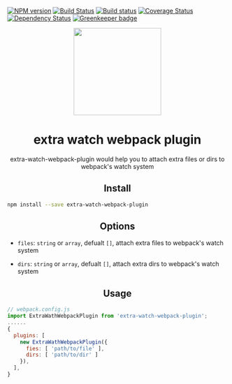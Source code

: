 
[![NPM version](https://img.shields.io/npm/v/extra-watch-webpack-plugin.svg?style=flat)](https://npmjs.org/package/extra-watch-webpack-plugin) [![Build Status](https://travis-ci.org/pigcan/extra-watch-webpack-plugin.svg?branch=master)](https://travis-ci.org/pigcan/extra-watch-webpack-plugin) [![Build status](https://ci.appveyor.com/api/projects/status/2wjjvxjdxb2p18iq/branch/master?svg=true)](https://ci.appveyor.com/project/pigcan/extra-watch-webpack-plugin/branch/master) [![Coverage Status](https://coveralls.io/repos/github/pigcan/extra-watch-webpack-plugin/badge.svg?branch=master)](https://coveralls.io/github/pigcan/extra-watch-webpack-plugin?branch=master) [![Dependency Status](https://david-dm.org/pigcan/extra-watch-webpack-plugin.svg)](https://david-dm.org/pigcan/extra-watch-webpack-plugin) [![Greenkeeper badge](https://badges.greenkeeper.io/pigcan/extra-watch-webpack-plugin.svg)](https://greenkeeper.io/)


<div align="center">
  <a href="https://github.com/webpack/webpack">
    <img width="200" height="200"
      src="https://webpack.js.org/assets/icon-square-big.svg">
  </a>
  <h1>extra watch webpack plugin</h1>
  <p>extra-watch-webpack-plugin would help you to attach extra files or dirs to webpack's watch system</p>
</div>


<h2 align="center">Install</h2>

```bash
npm install --save extra-watch-webpack-plugin
```

<h2 align="center">Options</h2>

- `files`: `string` or `array`, defualt `[]`, attach extra files to webpack's watch system

- `dirs`: `string` or `array`, defualt `[]`, attach extra dirs to webpack's watch system

<h2 align="center">Usage</h2>

```js
// webpack.config.js
import ExtraWathWebpackPlugin from 'extra-watch-webpack-plugin';
......
{
  plugins: [
    new ExtraWathWebpackPlugin({
      fies: [ 'path/to/file' ],
      dirs: [ 'path/to/dir' ]
    }),
  ],
}
```
